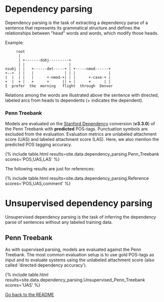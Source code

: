 # Dependency parsing

Dependency parsing is the task of extracting a dependency parse of a sentence that represents its grammatical
structure and defines the relationships between "head" words and words, which modify those heads.

Example:

```
     root
      |
      | +-------dobj---------+
      | |                    |
nsubj | |   +------det-----+ | +-----nmod------+
+--+  | |   |              | | |               |
|  |  | |   |      +-nmod-+| | |      +-case-+ |
+  |  + |   +      +      || + |      +      | |
I  prefer  the  morning   flight  through  Denver
```

Relations among the words are illustrated above the sentence with directed, labeled
arcs from heads to dependents (+ indicates the dependent).

### Penn Treebank

Models are evaluated on the [Stanford Dependency](https://nlp.stanford.edu/software/dependencies_manual.pdf)
conversion (**v3.3.0**) of the Penn Treebank with __predicted__ POS-tags. Punctuation symbols
are excluded from the evaluation. Evaluation metrics are unlabeled attachment score (UAS) and
labeled attachment score (LAS). Here, we also mention the predicted POS tagging accuracy.

{% include table.html
  results=site.data.dependency_parsing.Penn_Treebank
  scores='POS,UAS,LAS' %}

The following results are just for references:

{% include table.html
  results=site.data.dependency_parsing.Reference
  scores='POS,UAS,comment' %}

# Unsupervised dependency parsing

Unsupervised dependency parsing is the task of inferring the dependency parse of sentences without any labeled training data.

## Penn Treebank

As with supervised parsing, models are evaluated against the Penn Treebank. The most common evaluation setup is to use
gold POS-tags as input and to evaluate systems using the unlabeled attachment score (also called 'directed dependency
accuracy').

{% include table.html
  results=site.data.dependency_parsing.Unsupervised_Penn_Treebank
  scores='UAS' %}

[Go back to the README](README.md)
